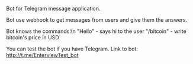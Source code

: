 Bot for Telegram message application.

Bot use webhook to get messages from users and give them the answers.

Bot knows the commands:\n
"Hello" - says hi to the user
"/bitcoin" - write bitcoin's price in USD

You can test the bot if you have Telegram.
Link to bot: http://t.me/EnterviewTest_bot
